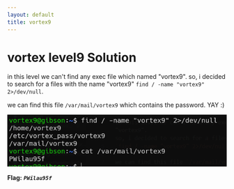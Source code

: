 ```yaml
---
layout: default
title: vortex9
---
```


# vortex level9 Solution

in this level we can't find any exec file which named "vortex9".
so, i decided to search for a files with the name "vortex9"
`find / -name "vortex9" 2>/dev/null`.

we can find this file `/var/mail/vortex9`
which contains the password. YAY :)

![image](./images/level9.png)

**Flag:** ***`PWilau95f`***